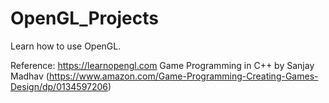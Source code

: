 # OpenGL_Projects

Learn how to use OpenGL.

Reference: 
https://learnopengl.com 
Game Programming in C++ by Sanjay Madhav (https://www.amazon.com/Game-Programming-Creating-Games-Design/dp/0134597206)
